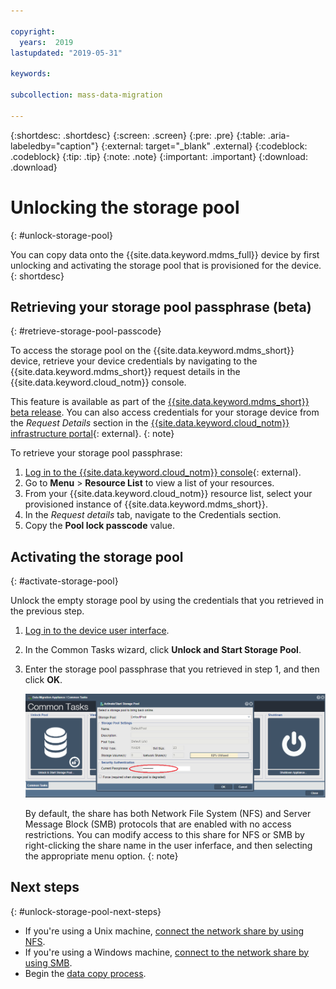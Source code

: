 ```yaml
---

copyright:
  years:  2019
lastupdated: "2019-05-31"

keywords:

subcollection: mass-data-migration

---
```


{:shortdesc: .shortdesc}
{:screen: .screen}
{:pre: .pre}
{:table: .aria-labeledby="caption"}
{:external: target="_blank" .external}
{:codeblock: .codeblock}
{:tip: .tip}
{:note: .note}
{:important: .important}
{:download: .download}

# Unlocking the storage pool
{: #unlock-storage-pool}

You can copy data onto the {{site.data.keyword.mdms_full}} device by first unlocking and activating the storage pool that is provisioned for the device.
{: shortdesc}

## Retrieving your storage pool passphrase (beta)
{: #retrieve-storage-pool-passcode}

To access the storage pool on the {{site.data.keyword.mdms_short}} device, retrieve your device credentials by navigating to the {{site.data.keyword.mdms_short}} request details in the {{site.data.keyword.cloud_notm}} console.

This feature is available as part of the [{{site.data.keyword.mdms_short}} beta release](/docs/infrastructure/mass-data-migration?topic=mass-data-migration-beta). You can also access credentials for your storage device from the _Request Details_ section in the [{{site.data.keyword.cloud_notm}} infrastructure portal](https://control.softlayer.com/storage/mdms){: external}.
{: note}

To retrieve your storage pool passphrase:

1. [Log in to the {{site.data.keyword.cloud_notm}} console](https://{DomainName}/){: external}.
2. Go to **Menu** &gt; **Resource List** to view a list of your resources.
3. From your {{site.data.keyword.cloud_notm}} resource list, select your provisioned instance of {{site.data.keyword.mdms_short}}.
4. In the _Request details_ tab, navigate to the Credentials section.
5. Copy the **Pool lock passcode** value.

## Activating the storage pool
{: #activate-storage-pool}

Unlock the empty storage pool by using the credentials that you retrieved in the previous step.

1. [Log in to the device user interface](/docs/infrastructure/mass-data-migration?topic=mass-data-migration-access-ui#log-in-ui).
2. In the Common Tasks wizard, click **Unlock and Start Storage Pool**.
3. Enter the storage pool passphrase that you retrieved in step 1, and then click **OK**.
      
   ![Activate storage pool](/images/StartStoragePool.png)

   By default, the share has both Network File System (NFS) and Server Message Block (SMB) protocols that are enabled with no access restrictions. You can modify access to this share for NFS or SMB by right-clicking the share name in the user inferface, and then selecting the appropriate menu option.
   {: note}

## Next steps
{: #unlock-storage-pool-next-steps}

- If you're using a Unix machine, [connect the network share by using NFS](/docs/infrastructure/mass-data-migration?topic=mass-data-migration-connect-share-nfs).
- If you're using a Windows machine, [connect to the network share by using SMB](/docs/infrastructure/mass-data-migration?topic=mass-data-migration-connect-share-smb).
- Begin the [data copy process](/docs/infrastructure/mass-data-migration?topic=mass-data-migration-data-copy).